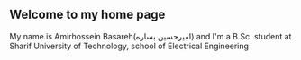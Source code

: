 ## Welcome to my home page

My name is Amirhossein Basareh(امیرحسین بساره) and I'm a B.Sc. student at Sharif University of Technology, school of Electrical Engineering
